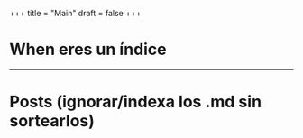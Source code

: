 +++
title = "Main"
draft = false
+++
# When eres un índice
---------------------------
# Posts (ignorar/indexa los .md sin sortearlos)